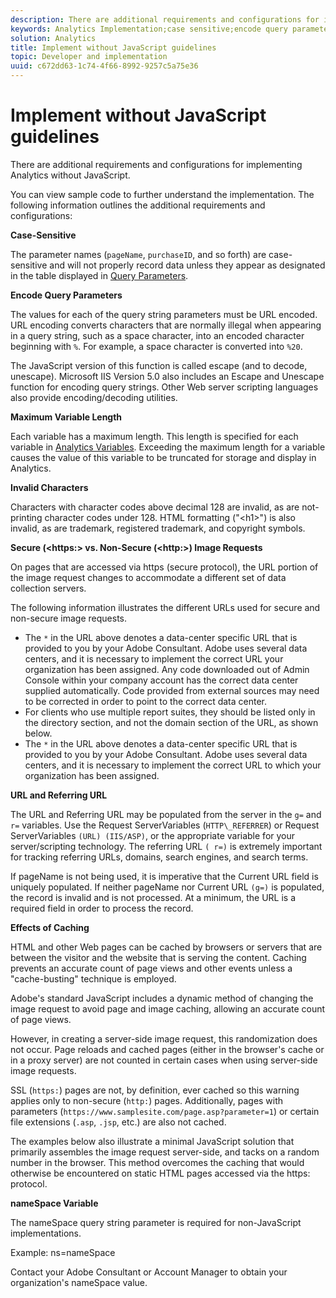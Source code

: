 ```yaml
---
description: There are additional requirements and configurations for implementing Analytics without JavaScript.
keywords: Analytics Implementation;case sensitive;encode query parameters;invalid characters;secure image requests;maximum variable length;referring;url;caching;namespace
solution: Analytics
title: Implement without JavaScript guidelines
topic: Developer and implementation
uuid: c672dd63-1c74-4f66-8992-9257c5a75e36
---
```


# Implement without JavaScript guidelines

There are additional requirements and configurations for implementing Analytics without JavaScript.

You can view sample code to further understand the implementation. The following information outlines the additional requirements and configurations: 

<!--Meike, I converted this from a table. Table within a table was a mess, and I'm not sure I captured everything. Please check this content against the orginal. -Bob -->

**Case-Sensitive**

The parameter names (`pageName`, `purchaseID`, and so forth) are case-sensitive and will not properly record data unless they appear as designated in the table displayed in [Query Parameters](/help/implement/js-implementation/data-collection/query-parameters.md).

**Encode Query Parameters**

The values for each of the query string parameters must be URL encoded. URL encoding converts characters that are normally illegal when appearing in a query string, such as a space character, into an encoded character beginning with `%`. For example, a space character is converted into `%20`.

The JavaScript version of this function is called escape (and to decode, unescape). Microsoft IIS Version 5.0 also includes an Escape and Unescape function for encoding query strings. Other Web server scripting languages also provide encoding/decoding utilities.

**Maximum Variable Length**

Each variable has a maximum length. This length is specified for each variable in [Analytics Variables](/help/implement/js-implementation/c-variables/sc-variables.md). Exceeding the maximum length for a variable causes the value of this variable to be truncated for storage and display in Analytics.

**Invalid Characters**

Characters with character codes above decimal 128 are invalid, as are not-printing character codes under 128. HTML formatting ("&lt;h1&gt;") is also invalid, as are trademark, registered trademark, and copyright symbols.

**Secure (&lt;https:&gt; vs. Non-Secure (&lt;http:&gt;) Image Requests**

On pages that are accessed via https (secure protocol), the URL portion of the image request changes to accommodate a different set of data collection servers.

The following information illustrates the different URLs used for secure and non-secure image requests.

* The `*` in the URL above denotes a data-center specific URL that is provided to you by your Adobe Consultant. Adobe uses several data centers, and it is necessary to implement the correct URL your organization has been assigned. Any code downloaded out of Admin Console within your company account has the correct data center supplied automatically. Code provided from external sources may need to be corrected in order to point to the correct data center.
* For clients who use multiple report suites, they should be listed only in the directory section, and not the domain section of the URL, as shown below.
* The `*` in the URL above denotes a data-center specific URL that is provided to you by your Adobe Consultant. Adobe uses several data centers, and it is necessary to implement the correct URL to which your organization has been assigned.

**URL and Referring URL**

The URL and Referring URL may be populated from the server in the `g=` and `r=` variables. Use the Request ServerVariables (`HTTP\_REFERRER`) or Request ServerVariables `(URL) (IIS/ASP)`, or the appropriate variable for your server/scripting technology. The referring URL `( r=)` is extremely important for tracking referring URLs, domains, search engines, and search terms.

If pageName is not being used, it is imperative that the Current URL field is uniquely populated. If neither pageName nor Current URL `(g=)` is populated, the record is invalid and is not processed. At a minimum, the URL is a required field in order to process the record.

**Effects of Caching**

HTML and other Web pages can be cached by browsers or servers that are between the visitor and the website that is serving the content. Caching prevents an accurate count of page views and other events unless a "cache-busting" technique is employed.

Adobe's standard JavaScript includes a dynamic method of changing the image request to avoid page and image caching, allowing an accurate count of page views.

However, in creating a server-side image request, this randomization does not occur. Page reloads and cached pages (either in the browser's cache or in a proxy server) are not counted in certain cases when using server-side image requests.

SSL (`https:`) pages are not, by definition, ever cached so this warning applies only to non-secure (`http:`) pages. Additionally, pages with parameters (`https://www.samplesite.com/page.asp?parameter=1`) or certain file extensions (`.asp`, `.jsp`, etc.) are also not cached.

The examples below also illustrate a minimal JavaScript solution that primarily assembles the image request server-side, and tacks on a random number in the browser. This method overcomes the caching that would otherwise be encountered on static HTML pages accessed via the https: protocol.

**nameSpace Variable**

The nameSpace query string parameter is required for non-JavaScript implementations.

Example: ns=nameSpace

Contact your Adobe Consultant or Account Manager to obtain your organization's nameSpace value.
